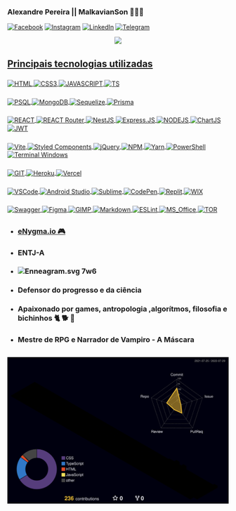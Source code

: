 ### Alexandre Pereira || MalkavianSon 🧛🌈🦄

[![Facebook](https://img.shields.io/badge/Facebook-1877F2?style=for-the-badge&logo=facebook&logoColor=white)](https://www.facebook.com/MalkavianSon)
[![Instagram](https://img.shields.io/badge/Instagram-E4405F?style=for-the-badge&logo=instagram&logoColor=white)](https://www.instagram.com/aleehbest)
[![LinkedIn](https://img.shields.io/badge/linkedin-%230077B5.svg?style=for-the-badge&logo=linkedin&logoColor=white)](https://br.linkedin.com/in/alexandrespneto)
[![Telegram](https://img.shields.io/badge/Telegram-2CA5E0?style=for-the-badge&logo=telegram&logoColor=white)](https://t.me/malkavian_son)

<div style="width: inherit; display: flex; justify-content: space-evenly">
 <a href="https://github.com/Malkavianson">
 <img height="180em" src="https://github-readme-stats.vercel.app/api/top-langs/?username=Malkavianson&layout=compact&theme=jolly&cache_seconds=2000&langs_count=6"/>
</div>

## Principais tecnologias utilizadas

###

<div style="display: inline_block">
  <img align="center" alt="HTML" src="https://img.shields.io/badge/html5-%23E34F26.svg?style=for-the-badge&logo=html5&logoColor=white" />
  <img align="center" alt="CSS3" src="https://img.shields.io/badge/css3-%231572B6.svg?style=for-the-badge&logo=css3&logoColor=white" />
  <img align="center" alt="JAVASCRIPT" src="https://img.shields.io/badge/javascript-%23323330.svg?style=for-the-badge&logo=javascript&logoColor=%23F7DF1E" />
  <img align="center" alt="TS" src="https://img.shields.io/badge/typescript-%23007ACC.svg?style=for-the-badge&logo=typescript&logoColor=white"/>
  <!-- <img align="center" alt="Kotlin" src="https://img.shields.io/badge/kotlin-%230095D5.svg?style=for-the-badge&logo=kotlin&logoColor=white"/> -->
  <!-- <img align="center" alt="PHP" src="https://img.shields.io/badge/php-%23777BB4.svg?style=for-the-badge&logo=php&logoColor=white"/> -->
</div>
 
###

<div style="display: inline_block">
  <img align="center" alt="PSQL" src="https://img.shields.io/badge/postgres-%23316192.svg?style=for-the-badge&logo=postgresql&logoColor=white" />
  <img align="center" alt="MongoDB" src="https://img.shields.io/badge/MongoDB-%234ea94b.svg?style=for-the-badge&logo=mongodb&logoColor=white" />
  <img align="center" alt="Sequelize" src="https://img.shields.io/badge/Sequelize-52B0E7?style=for-the-badge&logo=Sequelize&logoColor=white" />
  <img align="center" alt="Prisma" src="https://img.shields.io/badge/Prisma-3982CE?style=for-the-badge&logo=Prisma&logoColor=white" />
</div>

###

<div style="display: inline_block">
  <img align="center" alt="REACT" src="https://img.shields.io/badge/react-%2320232a.svg?style=for-the-badge&logo=react&logoColor=%2361DAFB" />
  <img align="center" alt="REACT Router" src="https://img.shields.io/badge/React_Router-CA4245?style=for-the-badge&logo=react-router&logoColor=white" />
  <img align="center" alt="NestJS" src="https://img.shields.io/badge/nestjs-%23E0234E.svg?style=for-the-badge&logo=nestjs&logoColor=white" />
  <img align="center" alt="Express.JS" src="https://img.shields.io/badge/express.js-%23404d59.svg?style=for-the-badge&logo=express&logoColor=%2361DAFB" />
  <img align="center" alt="NODEJS" src="https://img.shields.io/badge/node.js-6DA55F?style=for-the-badge&logo=node.js&logoColor=white" />
  <img align="center" alt="ChartJS" src="https://img.shields.io/badge/chart.js-F5788D.svg?style=for-the-badge&logo=chart.js&logoColor=white" />
  <img align="center" alt="JWT" src="https://img.shields.io/badge/JWT-black?style=for-the-badge&logo=JSON%20web%20tokens" />
</div>

###

<div style="display: inline_block">
  <img align="center" alt="Vite" src="https://img.shields.io/badge/vite-%23646CFF.svg?style=for-the-badge&logo=vite&logoColor=white" />
  <img align="center" alt="Styled Components" src="https://img.shields.io/badge/styled--components-DB7093?style=for-the-badge&logo=styled-components&logoColor=white" />
  <img align="center" alt="jQuery" src="https://img.shields.io/badge/jquery-%230769AD.svg?style=for-the-badge&logo=jquery&logoColor=white" />
  <img align="center" alt="NPM" src="https://img.shields.io/badge/NPM-%23000000.svg?style=for-the-badge&logo=npm&logoColor=white" />
  <img align="center" alt="Yarn" src="https://img.shields.io/badge/yarn-%232C8EBB.svg?style=for-the-badge&logo=yarn&logoColor=white" />
  <img align="center" alt="PowerShell" src="https://img.shields.io/badge/PowerShell-%235391FE.svg?style=for-the-badge&logo=powershell&logoColor=white" />
  <img align="center" alt="Terminal Windows" src="https://img.shields.io/badge/Windows%20Terminalt-%234D4D4D.svg?style=for-the-badge&logo=windows-terminal&logoColor=white" />
</div>

###

<div style="display: inline_block">
  <img align="center" alt="GIT" src="https://img.shields.io/badge/git-%23F05033.svg?style=for-the-badge&logo=git&logoColor=white" />
  <img align="center" alt="Heroku" src="https://img.shields.io/badge/heroku-%23430098.svg?style=for-the-badge&logo=heroku&logoColor=white" />  
  <img align="center" alt="Vercel" src="https://img.shields.io/badge/vercel-%23000000.svg?style=for-the-badge&logo=vercel&logoColor=white" />  
</div>

###

<div style="display: inline_block">
  <!-- <img align="center" alt="WordPress" src="https://img.shields.io/badge/WordPress-%23117AC9.svg?style=for-the-badge&logo=WordPress&logoColor=white" />   -->
  <img align="center" alt="VSCode" src="https://img.shields.io/badge/Visual_Studio_Code-0078D4?style=for-the-badge&logo=visual%20studio%20code&logoColor=white" />  
  <img align="center" alt="Android Studio" src="https://img.shields.io/badge/Android%20Studio-3DDC84.svg?style=for-the-badge&logo=android-studio&logoColor=white" />  
  <img align="center" alt="Sublime" src="https://img.shields.io/badge/sublime_text-%23575757.svg?style=for-the-badge&logo=sublime-text&logoColor=important" />  
  <img align="center" alt="CodePen" src="https://img.shields.io/badge/Codepen-000000?style=for-the-badge&logo=codepen&logoColor=white" />  
  <img align="center" alt="Replit" src="https://img.shields.io/badge/Replit-DD1200?style=for-the-badge&logo=Replit&logoColor=white" />  
  <img align="center" alt="WIX" src="https://img.shields.io/badge/wix-000?style=for-the-badge&logo=wix&logoColor=white" />  
</div>

###

<div style="display: inline_block">
  <img align="center" alt="Swagger" src="https://img.shields.io/badge/-Swagger-%23Clojure?style=for-the-badge&logo=swagger&logoColor=white" />  
  <img align="center" alt="Figma" src="https://img.shields.io/badge/figma-%23F24E1E.svg?style=for-the-badge&logo=figma&logoColor=white" />  
  <img align="center" alt="GIMP" src="https://img.shields.io/badge/Gimp-657D8B?style=for-the-badge&logo=gimp&logoColor=FFFFFF" />  
  <img align="center" alt="Markdown" src="https://img.shields.io/badge/markdown-%23000000.svg?style=for-the-badge&logo=markdown&logoColor=white" />
  <img align="center" alt="ESLint" src="https://img.shields.io/badge/ESLint-4B3263?style=for-the-badge&logo=eslint&logoColor=white" />
  <img align="center" alt="MS_Office" src="https://img.shields.io/badge/Microsoft_Office-D83B01?style=for-the-badge&logo=microsoft-office&logoColor=white" />  
  <img align="center" alt="TOR" src="https://img.shields.io/badge/tor-%237E4798.svg?style=for-the-badge&logo=tor-project&logoColor=white" />  
</div>

##

- ### [eNygma.io 🎮](https://malkavianson.github.io/nygma/)
- ### ENTJ-A
- ### <img src="https://upload.wikimedia.org/wikipedia/commons/5/51/Enneagram.png" alt="Enneagram.svg" height="25" width="30"> 7w6
- ### Defensor do progresso e da ciência
- ### Apaixonado por games, antropologia ,algorítmos, filosofia e bichinhos 🐈 🐕 🐴
- ### Mestre de RPG e Narrador de Vampiro - A Máscara

##

![](./profile-3d-contrib/profile-night-rainbow.svg)
